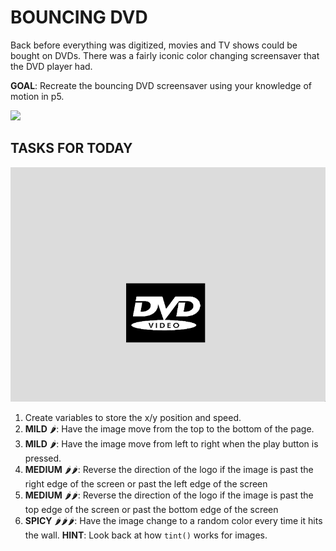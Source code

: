 # BOUNCING DVD

Back before everything was digitized, movies and TV shows could be bought on DVDs. There was a fairly iconic color changing screensaver that the DVD player had.

**GOAL**: Recreate the bouncing DVD screensaver using your knowledge of motion in p5.

![](https://media.giphy.com/media/VkpMw5kkpOQHVL4LQB/giphy.gif)

## TASKS FOR TODAY

![](assets/exemplar.gif)

1. Create variables to store the x/y position and speed.
2. **MILD** 🌶: Have the image move from the top to the bottom of the page.
3. **MILD** 🌶: Have the image move from left to right when the play button is pressed.
4. **MEDIUM** 🌶🌶: Reverse the direction of the logo if the image is past the right edge of the screen or past the left edge of the screen 
5. **MEDIUM** 🌶🌶: Reverse the direction of the logo if the image is past the top edge of the screen or past the bottom edge of the screen 
6. **SPICY** 🌶🌶🌶: Have the image change to a random color every time it hits the wall. **HINT**: Look back at how `tint()` works for images.